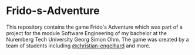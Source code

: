 # Frido-s-Adventure
This repository contains the game Frido's Adventure which was part of a project for the module Software Engineering of my bachelor at the Nuremberg Tech University Georg Simon Ohm. The game was created by a team of students including [@christian-engelhard]( https://github.com/christian-engelhard ) and more. 
